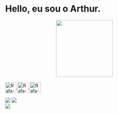 
# Hello, eu sou o Arthur. 


<div align="center">
   
</div>

<div align="center">
  <a href="https://github.com/ArthurGN">
  <img height="180em" src="https://github-readme-stats.vercel.app/api?username=ArthurGN&show_icons=true&theme=dark&include_all_commits=true&count_private=true"/>
</div>
  
 
  <div style="display: inline_block"><br>
    <img align="center" alt="Rafa-Js" height="35"  src="https://img.shields.io/badge/PHP-777BB4?style=for-the-badge&logo=php&logoColor=white">
     <img align="center" alt="Rafa-Js" height="35"  src="https://img.shields.io/badge/HTML5-E34F26?style=for-the-badge&logo=html5&logoColor=white">
     <img align="center" alt="Rafa-Js" height="35" src="https://img.shields.io/badge/CSS3-1572B6?style=for-the-badge&logo=css3&logoColor=white">

</div>
   
<div> 
 
  <a href="https://instagram.com/arthurgn66" target="_blank"><img src="https://img.shields.io/badge/-Instagram-%23E4405F?style=for-the-badge&logo=instagram&logoColor=white" target="_blank"></a>
  <a href="https://www.linkedin.com/in/arthur-guilhermino-895aa6218" target="_blank"><img src="https://img.shields.io/badge/-LinkedIn-%230077B5?style=for-the-badge&logo=linkedin&logoColor=white" target="_blank"></a>  
  <a href = "mailto:arthurpereira71@gmail.com"><img src="https://img.shields.io/badge/-Gmail-%23333?style=for-the-badge&logo=gmail&logoColor=white" target="_blank">
    </a>
  
 
</div>
